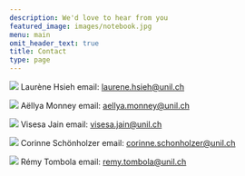 ```yaml
---
description: We'd love to hear from you
featured_image: images/notebook.jpg
menu: main
omit_header_text: true
title: Contact
type: page
---
```


![](/laurene.jpg)
Laurène Hsieh email: laurene.hsieh@unil.ch


![](/aellya.jpeg)
Aëllya Monney email: aellya.monney@unil.ch


![](/visesa.jpg)
Visesa Jain email: visesa.jain@unil.ch


![](/corinne.jpg)
Corinne Schönholzer  email: corinne.schonholzer@unil.ch


![](/remy.jpg)
Rémy Tombola email: remy.tombola@unil.ch



